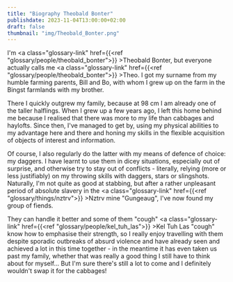 ```yaml
---
title: "Biography Theobald Bonter"
publishdate: 2023-11-04T13:00:00+02:00
draft: false
thumbnail: "img/Theobald_Bonter.png"
---
```


I'm <a class="glossary-link" href={{<ref "glossary/people/theobald_bonter">}} >Theobald Bonter</a>, but everyone actually calls me <a class="glossary-link" href={{<ref "glossary/people/theobald_bonter">}} >Theo</a>. I got my surname from my humble farming parents, Bill and Bo, with whom I grew up on the farm in the Bingst farmlands with my brother.

There I quickly outgrew my family, because at 98 cm I am already one of the taller halflings. When I grew up a few years ago, I left this home behind me because I realised that there was more to my life than cabbages and haylofts. Since then, I've managed to get by, using my physical abilities to my advantage here and there and honing my skills in the flexible acquisition of objects of interest and information.

Of course, I also regularly do the latter with my means of defence of choice: my daggers. I have learnt to use them in dicey situations, especially out of surprise, and otherwise try to stay out of conflicts - literally, relying (more or less justifiably) on my throwing skills with daggers, stars or slingshots. Naturally, I'm not quite as good at stabbing, but after a rather unpleasant period of absolute slavery in the <a class="glossary-link" href={{<ref "glossary/things/nztrv">}} >Nztrv</a> mine "Gungeaug", I've now found my group of fiends.

They can handle it better and some of them "cough" <a class="glossary-link" href={{<ref "glossary/people/kel_tuh_las">}} >Kel Tuh Las</a> "cough" know how to emphasise their strength, so I really enjoy travelling with them despite sporadic outbreaks of absurd violence and have already seen and achieved a lot in this time together - in the meantime it has even taken us past my family, whether that was really a good thing I still have to think about for myself... But I'm sure there's still a lot to come and I definitely wouldn't swap it for the cabbages!
